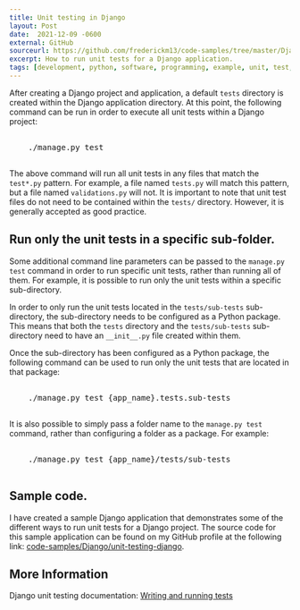```yaml
---
title: Unit testing in Django
layout: Post
date:  2021-12-09 -0600
external: GitHub
sourceurl: https://github.com/frederickm13/code-samples/tree/master/Django/unit-testing-django
excerpt: How to run unit tests for a Django application.
tags: [development, python, software, programming, example, unit, test, unit test, unit testing, testing, django]
---
```


After creating a Django project and application, a default `tests` directory is created within the Django application directory. At this point, the following command can be run in order to execute all unit tests within a Django project: 

<pre class="bg-light rounded" style="overflow: auto;">

    ./manage.py test

</pre>

The above command will run all unit tests in any files that match the `test*.py` pattern. For example, a file named `tests.py` will match this pattern, but a file named `validations.py` will not. It is important to note that unit test files do not need to be contained within the `tests/` directory. However, it is generally accepted as good practice.

## Run only the unit tests in a specific sub-folder.
Some additional command line parameters can be passed to the `manage.py test` command in order to run specific unit tests, rather than running all of them. For example, it is possible to run only the unit tests within a specific sub-directory. 

In order to only run the unit tests located in the `tests/sub-tests` sub-directory, the sub-directory needs to be configured as a Python package. This means that both the `tests` directory and the `tests/sub-tests` sub-directory need to have an `__init__.py` file created within them. 

Once the sub-directory has been configured as a Python package, the following command can be used to run only the unit tests that are located in that package:

<pre class="bg-light rounded" style="overflow: auto;">

    ./manage.py test {app_name}.tests.sub-tests

</pre>

It is also possible to simply pass a folder name to the `manage.py test` command, rather than configuring a folder as a package. For example: 

<pre class="bg-light rounded" style="overflow: auto;">

    ./manage.py test {app_name}/tests/sub-tests

</pre>

## Sample code.
I have created a sample Django application that demonstrates some of the different ways to run unit tests for a Django project. The source code for this sample application can be found on my GitHub profile at the following link: [code-samples/Django/unit-testing-django](https://github.com/frederickm13/code-samples/blob/master/Django/unit-testing-django/README.md).

## More Information
Django unit testing documentation: [Writing and running tests](https://docs.djangoproject.com/en/3.2/topics/testing/overview/)